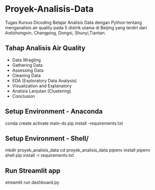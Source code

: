 # Proyek-Analisis-Data
Tugas Kursus Dicoding Belajar Analisis Data dengan Python tentang menganalisis air quality pada 5 distrik utama di Beijing yang terdiri dari Aotizhongxin, Changping, Dongsi, Shunyi,Tiantan.

## Tahap Analisis Air Quality
- Data Wragling
- Gathering Data
- Assessing Data
- Cleaning Data
- EDA (Exploratory Data Analysis)
- Visualization and Explanatory
- Analisis Lanjutan (Clustering)
- Conclusion

## Setup Environment - Anaconda
conda create activate main-ds
pip install -requirements.txt

## Setup Environment - Shell/
mkdir proyek_analisis_data
cd proyek_analisis_data
pipenv install
pipenv shell
pip install -r requirements.txt

## Run Streamlit app
streamlit run dashboard.py


